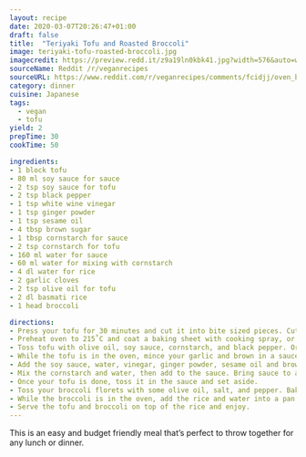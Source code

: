 ```yaml
---
layout: recipe
date: 2020-03-07T20:26:47+01:00
draft: false    
title:  "Teriyaki Tofu and Roasted Broccoli"
image: teriyaki-tofu-roasted-broccoli.jpg
imagecredit: https://preview.redd.it/z9a19ln0kbk41.jpg?width=576&auto=webp&s=bee5321cffe59a291bced552ec4aff74feb3e89d
sourceName: Reddit /r/veganrecipes
sourceURL: https://www.reddit.com/r/veganrecipes/comments/fcidjj/oven_baked_crispy_tofu_teriyaki_and_roasted/
category: dinner
cuisine: Japanese
tags: 
  - vegan
  - tofu
yield: 2
prepTime: 30
cookTime: 50

ingredients:
- 1 block tofu
- 80 ml soy sauce for sauce
- 2 tsp soy sauce for tofu
- 2 tsp black pepper
- 1 tsp white wine vinegar
- 1 tsp ginger powder
- 1 tsp sesame oil
- 4 tbsp brown sugar
- 1 tbsp cornstarch for sauce
- 2 tsp cornstarch for tofu
- 160 ml water for sauce
- 60 ml water for mixing with cornstarch
- 4 dl water for rice
- 2 garlic cloves
- 2 tsp olive oil for tofu
- 2 dl basmati rice
- 1 head broccoli

directions:
- Press your tofu for 30 minutes and cut it into bite sized pieces. Cut your broccoli into small florets.
- Preheat oven to 215˚C and coat a baking sheet with cooking spray, or use baking paper.
- Toss tofu with olive oil, soy sauce, cornstarch, and black pepper. Organize tofu on the baking sheet so no pieces are touching, then bake for 30 minutes, flipping once halfway through.
- While the tofu is in the oven, mince your garlic and brown in a sauce pan for a couple minutes.
- Add the soy sauce, water, vinegar, ginger powder, sesame oil and brown sugar. Bring the heat up while stirring.
- Mix the cornstarch and water, then add to the sauce. Bring sauce to a boil and allow to boil for about a minute. Cool down and taste. Adjust soy sauce/brown sugar levels as desired.
- Once your tofu is done, toss it in the sauce and set aside.
- Toss your broccoli florets with some olive oil, salt, and pepper. Bake for 20 minutes, flipping halfway through.
- While the broccoli is in the oven, add the rice and water into a pan and bring to a boil. Turn down the heat, and let simmer with a lid on for 15 minutes, then take off the heat and let rest for another 5.
- Serve the tofu and broccoli on top of the rice and enjoy.
---
```

This is an easy and budget friendly meal that’s perfect to throw together for any lunch or dinner.
